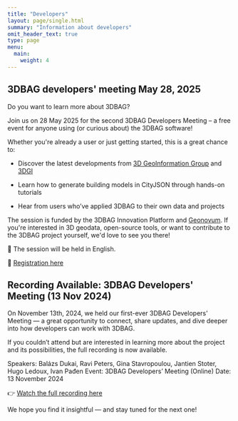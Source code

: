 ```yaml
---
title: "Developers"
layout: page/single.html
summary: "Information about developers"
omit_header_text: true
type: page
menu:
  main:
    weight: 4
---
```



## 3DBAG developers' meeting May 28, 2025

Do you want to learn more about 3DBAG?

Join us on 28 May 2025 for the second 3DBAG Developers Meeting – a free event for anyone using (or curious about) the 3DBAG software!

Whether you're already a user or just getting started, this is a great chance to:

- Discover the latest developments from [3D GeoInformation Group](https://3d.bk.tudelft.nl/) and [3DGI](https://3dgi.nl/)

- Learn how to generate building models in CityJSON through hands-on tutorials

- Hear from users who’ve applied 3DBAG to their own data and projects

The session is funded by the 3DBAG Innovation Platform and [Geonovum](https://www.geonovum.nl/).
If you're interested in 3D geodata, open-source tools, or want to contribute to the 3DBAG project yourself, we'd love to see you there!

📍 The session will be held in English.

🔗 [Registration here](https://www.geonovum.nl/agenda/3dbag-developers-meeting-may-28-2025)



##  Recording Available: 3DBAG Developers' Meeting (13 Nov 2024)

On November 13th, 2024, we held our first-ever 3DBAG Developers' Meeting — a great opportunity to connect, share updates, and dive deeper into how developers can work with 3DBAG.

If you couldn’t attend but are interested in learning more about the project and its possibilities, the full recording is now available.

Speakers:
Balázs Dukai, Ravi Peters, Gina Stavropoulou, Jantien Stoter, Hugo Ledoux, Ivan Pađen
Event: 3DBAG Developers’ Meeting (Online)
Date: 13 November 2024

👉 [Watch the full recording here](https://www.youtube.com/watch?v=jctlRddCgiU)

We hope you find it insightful — and stay tuned for the next one!
